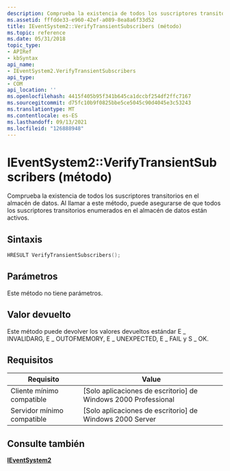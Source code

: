 ```yaml
---
description: Comprueba la existencia de todos los suscriptores transitorios en el almacén de datos. Al llamar a este método, puede asegurarse de que todos los suscriptores transitorios enumerados en el almacén de datos están activos.
ms.assetid: fffdde33-e960-42ef-a089-8ea8a6f33d52
title: IEventSystem2::VerifyTransientSubscribers (método)
ms.topic: reference
ms.date: 05/31/2018
topic_type:
- APIRef
- kbSyntax
api_name:
- IEventSystem2.VerifyTransientSubscribers
api_type:
- COM
api_location: ''
ms.openlocfilehash: 4415f405b95f341b645ca1dccbf254df2ffc7167
ms.sourcegitcommit: d75fc10b9f0825bbe5ce5045c90d4045e3c53243
ms.translationtype: MT
ms.contentlocale: es-ES
ms.lasthandoff: 09/13/2021
ms.locfileid: "126888948"
---
```

# <a name="ieventsystem2verifytransientsubscribers-method"></a>IEventSystem2::VerifyTransientSubscribers (método)

Comprueba la existencia de todos los suscriptores transitorios en el almacén de datos. Al llamar a este método, puede asegurarse de que todos los suscriptores transitorios enumerados en el almacén de datos están activos.

## <a name="syntax"></a>Sintaxis


```C++
HRESULT VerifyTransientSubscribers();
```



## <a name="parameters"></a>Parámetros

Este método no tiene parámetros.

## <a name="return-value"></a>Valor devuelto

Este método puede devolver los valores devueltos estándar E \_ INVALIDARG, E \_ OUTOFMEMORY, E \_ UNEXPECTED, E \_ FAIL y S \_ OK.

## <a name="requirements"></a>Requisitos



| Requisito | Value |
|-------------------------------------|------------------------------------------------------------|
| Cliente mínimo compatible<br/> | \[Solo aplicaciones de escritorio\] de Windows 2000 Professional<br/> |
| Servidor mínimo compatible<br/> | \[Solo aplicaciones de escritorio\] de Windows 2000 Server<br/>       |



## <a name="see-also"></a>Consulte también

<dl> <dt>

[**IEventSystem2**](ieventsystem2.md)
</dt> </dl>

 

 




